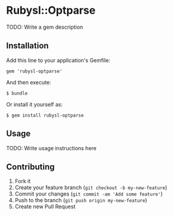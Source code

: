 # Rubysl::Optparse

TODO: Write a gem description

## Installation

Add this line to your application's Gemfile:

    gem 'rubysl-optparse'

And then execute:

    $ bundle

Or install it yourself as:

    $ gem install rubysl-optparse

## Usage

TODO: Write usage instructions here

## Contributing

1. Fork it
2. Create your feature branch (`git checkout -b my-new-feature`)
3. Commit your changes (`git commit -am 'Add some feature'`)
4. Push to the branch (`git push origin my-new-feature`)
5. Create new Pull Request
